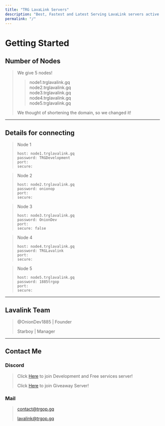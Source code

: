 ```yaml
---
title: "TRG LavaLink Servers"
description: "Best, Fastest and Latest Serving LavaLink servers active 24/7"
permalink: "/"
---
```


# Getting Started

## Number of Nodes
> We give 5 nodes!
>
>> node1.trglavalink.gq<br>
>> node2.trglavalink.gq<br>
>> node3.trglavalink.gq<br>
>> node4.trglavalink.gq<br>
>> node5.trglavalink.gq
>
> We thought of shortening the domain, so we changed it!

---

## Details for connecting
> Node 1
> ```
> host: node1.trglavalink.gq
> password: TRGDevelopment
> port: 
> secure: 
> ```

> Node 2
> ```
> host: node2.trglavalink.gq
> password: onionop
> port:
> secure: 
> ```

> Node 3
> ```
> host: node3.trglavalink.gq
> password: OnionDev
> port: 
> secure: false
> ```

> Node 4
> ```
> host: node4.trglavalink.gq
> password: TRGLavalink
> port: 
> secure: 
> ```

> Node 5
> ```
> host: node5.trglavalink.gq
> password: 1885trgop
> port:
> secure: 
> ```

---

## Lavalink Team
> @OnionDev1885 | Founder
>
> Starboy | Manager

---

## Contact Me

### Discord
> Click [Here](https://development.trgop.gq/discord) to join Development and Free services server!
> 
> Click [Here](https://setupmanager.ml/giveaway) to join Giveaway Server!

### Mail
> [contact@trgop.gq](mailto:contact@trgop.gq)
> 
> [lavalink@trgop.gq](mailto:lavalink@trgop.gq)
